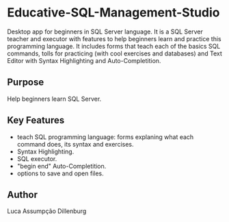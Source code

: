 # Educative-SQL-Management-Studio
Desktop app for beginners in SQL Server language. It is a SQL Server teacher and executor with features to help beginners learn and practice this programming language. It includes forms that teach each of the basics SQL commands, tolls for practicing (with cool exercises and databases) and Text Editor with Syntax Highlighting and Auto-Completition.

## Purpose
Help beginners learn SQL Server.

## Key Features
 - teach SQL programming language: forms explaning what each command does, its syntax and exercises.
 - Syntax Highlighting.
 - SQL executor.
 - "begin end" Auto-Completition.
 - options to save and open files.

## Author
Luca Assumpção Dillenburg
